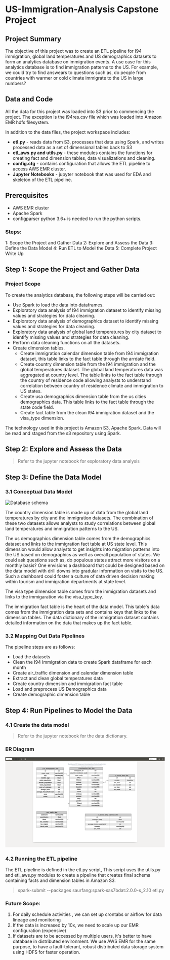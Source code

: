 # US-Immigration-Analysis Capstone Project

## Project Summary
The objective of this project was to create an ETL pipeline for I94 immigration, global land temperatures and US demographics datasets to form an analytics database on immigration events. A use case for this analytics database is to find immigration patterns to the US. For example, we could try to find answears to questions such as, do people from countries with warmer or cold climate immigrate to the US in large numbers?

## Data and Code
All the data for this project was loaded into S3 prior to commencing the project. The exception is the i94res.csv file which was loaded into Amazon EMR hdfs filesystem. 

In addition to the data files, the project workspace includes:
* **etl.py** - reads data from S3, processes that data using Spark, and writes processed data as a set of dimensional tables back to S3
* **etl_aws.py and utils.py** - these modules contains the functions for creating fact and dimension tables, data visualizations and cleaning. 
* **config.cfg** - contains configuration that allows the ETL pipeline to access AWS EMR cluster. 
* **Jupyter Notebooks** - jupyter notebook that was used for EDA and skeleton of the ETL pipeline.

## Prerequisites
* AWS EMR cluster
* Apache Spark
* configparser
python 3.6+ is needed to run the python scripts.

### Steps:
 1: Scope the Project and Gather Data
 2: Explore and Assess the Data
 3: Define the Data Model
 4: Run ETL to Model the Data
 5: Complete Project Write Up

## Step 1: Scope the Project and Gather Data
### Project Scope
To create the analytics database, the following steps will be carried out:
* Use Spark to load the data into dataframes.
* Exploratory data analysis of I94 immigration dataset to identify missing values and strategies for data cleaning.
* Exploratory data analysis of demographics dataset to identify missing values and strategies for data cleaning.
* Exploratory data analysis of global land temperatures by city dataset to identify missing values and strategies for data cleaning.
* Perform data cleaning functions on all the datasets.
* Create dimension tables.
    * Create immigration calendar dimension table from I94 immigration dataset, this table links to the fact table through the arrdate field.
    * Create country dimension table from the I94 immigration and the global temperatures dataset. The global land temperatures data was aggregated at country level. The table links to the fact table through the country of residence code allowing analysts to understand correlation between country of residence climate and immigration to US states.
    * Create usa demographics dimension table from the us cities demographics data. This table links to the fact table through the state code field.
    * Create fact table from the clean I94 immigration dataset and the visa_type dimension.

The technology used in this project is Amazon S3, Apache Spark. Data will be read and staged from 
the s3 repository using Spark.

## Step 2: Explore and Assess the Data

> Refer to the jupyter notebook for exploratory data analysis

## Step 3: Define the Data Model
### 3.1 Conceptual Data Model

![Database schema](conceptual_model.png)

The country dimension table is made up of data from the global land temperatures by city and the immigration datasets. The combination of these two datasets allows analysts to study correlations between global land temperatures and immigration patterns to the US.

The us demographics dimension table comes from the demographics dataset and links to the immigration fact table at US state level. This dimension would allow analysts to get insights into migration patterns into the US based on demographics as well as overall population of states. We could ask questions such as, do populous states attract more visitors on a monthly basis? One envisions a dashboard that could be designed based on the data model with drill downs into gradular information on visits to the US. Such a dashboard could foster a culture of data driven decision making within tourism and immigration departments at state level. 

The visa type dimension table comes from the immigration datasets and links to the immigaration via the visa_type_key. 

The immigration fact table is the heart of the data model. This table's data comes from the immigration data sets and contains keys that links to the dimension tables. The data dictionary of the immigration dataset contains detailed information on the data that makes up the fact table. 

### 3.2 Mapping Out Data Pipelines
The pipeline steps are as follows:
* Load the datasets
* Clean the I94 Immigration data to create Spark dataframe for each month
* Create air_traffic dimension and calendar dimension table
* Extract and clean global temperatures data
* Create country dimension and immigration fact table
* Load and preprocess US Demographics data
* Create demographic dimension table

## Step 4: Run Pipelines to Model the Data 
### 4.1 Create the data model
> Refer to the jupyter notebook for the data dictionary.
> 
### ER Diagram

<img src=https://github.com/Saswata2k/US-Immigration-Analysis/blob/main/er_diagram.png >

### 4.2 Running the ETL pipeline
The ETL pipeline is defined in the etl.py script, 
This script uses the utils.py and etl_aws.py modules to create a pipeline that creates final schema containing
facts and dimension tables in Amazon S3.
> spark-submit --packages saurfang:spark-sas7bdat:2.0.0-s_2.10 etl.py

### Future Scope:
1. For daily schedule activities , we can set up crontabs or airflow for data lineage and monitoring
2. If the data is increased by 10x, we need to scale up our EMR configuration (expensive)
3. If datasets are to be accessed by multiple users, it's better to have database in distributed environment. We use AWS
EMR for the same purpose, to have a fault-tolerant, robust distributed data storage system using HDFS for faster operation.
